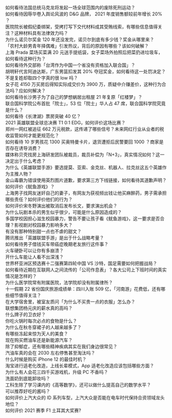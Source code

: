 如何看待法国总统马克龙将发起一场全球范围内的废除死刑运动？  
如何看待因辱华卷入舆论风波的 D&G 品牌， 2021 年度销售额较前年增长 20% ？  
医院院长被假纪委绑架，受拷打写下交代材料成其受贿线索，有哪些信息值得关注？这种材料具有法律效力吗？  
为什么诺贝尔奖金 120 年还没发完，诺贝尔到底有多少钱？奖金从哪里来？  
「农村大龄男青年择偶难」引发热议，背后的原因有哪些？该如何破解？  
上海 Prada 菜场买菜满 20 元送手提纸袋，女子菜场外拍照后把菜扔进垃圾车，如何看待这种行为？  
如何看待外交部称「台湾作为中国一个省没有资格加入联合国」？  
胡明轩代言阿迪达斯，广东男篮扣发其 20% 夺冠奖金，如何看待这一处罚决定？  
不是复姓却取四个字真的很 low 吗？  
女子花 4150 万买房后得知实际成交价为 3900 万，质疑中介赚差价，这种行为合法吗？应如何解决？  
如何看待长沙男子为了自己的梦想蜗居出租屋 21 年复原「红楼梦」？  
联合国科学院公布首批「院士」，53 位「院士」华人占 47 席，联合国科学院究竟是什么？  
如何看待《长津湖》票房突破 40 亿？  
2021 英雄联盟全球总决赛 T1 0:1 EDG，如何评价这场比赛？  
郑州一网红被追征 662 万元税款，这传递了哪些信号？未来网红行业从业者的税收监管如何才能更规范化？  
如何看待 10 岁男孩花 1300 买奥特曼卡片，退货遭拒后民警要回 1000 ？商家是否存在诱导消费？  
媒体称贝壳找房上海研发团队被裁员，裁员补偿为「N+3」，真实情况如何？这一决定出于什么考虑？  
为什么《英雄联盟手游》要选提莫、亚索、金克丝、机器人、拉克丝这五个英雄作为主推人物？  
金山毒霸为错误使用英烈图片道歉，要求第三方下线链接，如何看待其道歉声明？  
如何评价《鱿鱼游戏》？  
上海男子找网友迷奸自己的妻子，有网友为获视频出钱让他买麻醉药，男子需承担哪些责任？如何评价他们的行为？  
如何评价宋冬野演出被取消后发布长文，要求演出机会？  
为什么玩剧本杀的男生似乎很少，可能是什么原因造成的？  
多国学校因担心滋生校园暴力，警告不要让孩子看《鱿鱼游戏》，这一要求是否合理？影视剧对校园暴力影响多大？  
有没有那种特别甜一点也不虐的甜文？  
腾讯推出「英雄联盟手游」是出于什么战略考量？  
如何看待男子借钱买车带癌症晚期老友旅行这件事？  
火车硬卧可以让你有多崩溃？  
开什么车能让人看不出深浅？  
世界杯亚洲区预选赛十二强赛第四轮中国 VS 沙特，国足需要如何把握战局？  
如何看待近期在互联网人之间流传的「公司作息表」？各大公司上下班时间的真实情况是怎样的？  
为什么医学院常有附属医院，法学院却没有附属律所？  
十一假期 22 省份国庆旅游成绩单：四川入账 509 亿，「河南游」花费低，还有哪些细节值得关注？  
在大学宿舍里，被室友质问「为什么不买贵一点的衣服」怎么办？  
联想集团杨元庆的薪水真的高吗？  
什么牌子的卫衣好？  
你吃火锅时每次必点的食物是什么？  
为什么在秋冬穿裙子的人越来越多了？  
有哪些冻起来惊为天人的美食？  
现在购买燃油车还是新能源汽车？  
除了抑郁症，还有哪些精神疾病其实在我们身边很常见？  
汽油车真的会在 2030 左右停售甚至淘汰吗？  
什么时候是购买 iPhone 12 的最佳时机？  
淘宝进行适老化改造，上线长辈模式，App 适老化改造应该包括哪些方面？  
为什么有人会花三四千买游戏机，升级 PC 不香吗？  
洗面奶到底能卸妆吗？  
工科生除了学习课内的《高等数学》，还可以做什么提高自己的数学水平？  
可以推荐好吃的酱吗？  
如何评价上汽大众的 ID 系列车型，上汽大众是否能在电车时代保持合资领域龙头地位？  
如何评价 2021 赛季 F1 土耳其大奖赛?  
